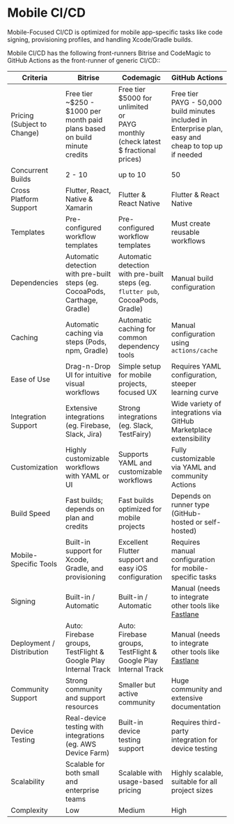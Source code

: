# Mobile CI/CD

Mobile-Focused CI/CD is optimized for mobile app-specific tasks like code signing, provisioning profiles, and handling
Xcode/Gradle builds.

Mobile CI/CD has the following front-runners Bitrise and CodeMagic to GitHub Actions as the front-runner of generic
CI/CD::

| Criteria                    | Bitrise                                                                        | Codemagic                                                                                   | GitHub Actions                                                                                           |
|-----------------------------|--------------------------------------------------------------------------------|---------------------------------------------------------------------------------------------|----------------------------------------------------------------------------------------------------------|
| Pricing (Subject to Change) | Free tier<br>~\$250 - $1000 per month paid plans based on build minute credits | Free tier<br>$5000 for unlimited<br>or<br> PAYG monthly (check latest \$ fractional prices) | Free tier<br>PAYG - 50,000 build minutes included in Enterprise plan, easy and cheap to top up if needed |
| Concurrent Builds           | 2 - 10                                                                         | up to 10                                                                                    | 50                                                                                                       |
| Cross Platform Support      | Flutter, React, Native & Xamarin                                               | Flutter & React Native                                                                      | Flutter & React Native                                                                                   |
| Templates                   | Pre-configured workflow templates                                              | Pre-configured workflow templates                                                           | Must create reusable workflows                                                                           |
| Dependencies                | Automatic detection with pre-built steps (eg. CocoaPods, Carthage, Gradle)     | Automatic detection with pre-built steps (eg. `flutter pub`, CocoaPods, Gradle)             | Manual build configuration                                                                               |
| Caching                     | Automatic caching via steps (Pods, npm, Gradle)                                | Automatic caching for common dependency tools                                               | Manual configuration using `actions/cache`                                                               |
| Ease of Use                 | Drag-n-Drop UI for intuitive visual workflows                                  | Simple setup for mobile projects, focused UX                                                | Requires YAML configuration, steeper learning curve                                                      |
| Integration Support         | Extensive integrations (eg. Firebase, Slack, Jira)                             | Strong integrations (eg. Slack, TestFairy)                                                  | Wide variety of integrations via GitHub Marketplace extensibility                                        |
| Customization               | Highly customizable workflows with YAML or UI                                  | Supports YAML and customizable workflows                                                    | Fully customizable via YAML and community Actions                                                        |
| Build Speed                 | Fast builds; depends on plan and credits                                       | Fast builds optimized for mobile projects                                                   | Depends on runner type (GitHub-hosted or self-hosted)                                                    |
| Mobile-Specific Tools       | Built-in support for Xcode, Gradle, and provisioning                           | Excellent Flutter support and easy iOS configuration                                        | Requires manual configuration for mobile-specific tasks                                                  |
| Signing                     | Built-in / Automatic                                                           | Built-in / Automatic                                                                        | Manual (needs to integrate other tools like [Fastlane](fastlane.md)                                      |
| Deployment / Distribution   | Auto: Firebase groups, TestFlight & Google Play Internal Track                 | Auto: Firebase groups, TestFlight & Google Play Internal Track                              | Manual (needs to integrate other tools like [Fastlane](fastlane.md)                                      |
| Community Support           | Strong community and support resources                                         | Smaller but active community                                                                | Huge community and extensive documentation                                                               |
| Device Testing              | Real-device testing with integrations (eg. AWS Device Farm)                    | Built-in device testing support                                                             | Requires third-party integration for device testing                                                      |
| Scalability                 | Scalable for both small and enterprise teams                                   | Scalable with usage-based pricing                                                           | Highly scalable, suitable for all project sizes                                                          |
| Complexity                  | Low                                                                            | Medium                                                                                      | High                                                                                                     |
